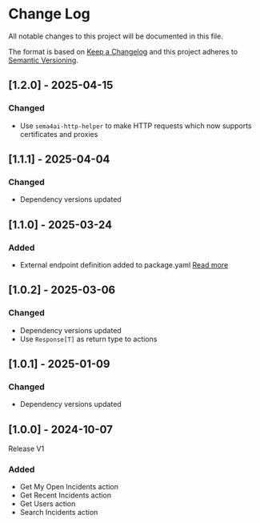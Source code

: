 # Change Log

All notable changes to this project will be documented in this file.

The format is based on [Keep a Changelog](https://keepachangelog.com/)
and this project adheres to [Semantic Versioning](https://semver.org/).

## [1.2.0] - 2025-04-15

### Changed

- Use `sema4ai-http-helper` to make HTTP requests which now supports certificates and proxies

## [1.1.1] - 2025-04-04

### Changed

- Dependency versions updated

## [1.1.0] - 2025-03-24

### Added

- External endpoint definition added to package.yaml [Read more](https://sema4.ai/docs/team-edition/marketplace/snowflake-admin#managing-external-access)

## [1.0.2] - 2025-03-06

### Changed

- Dependency versions updated
- Use `Response[T]` as return type to actions

## [1.0.1] - 2025-01-09

### Changed

- Dependency versions updated

## [1.0.0] - 2024-10-07

Release V1

### Added

- Get My Open Incidents action
- Get Recent Incidents action
- Get Users action
- Search Incidents action
